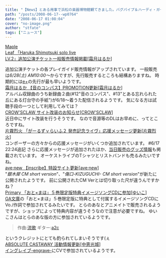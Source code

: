 ```yaml
---
title: "【News】とある用事で浜松の楽器博物館観てきました。バグパイプ＆ハーディ・ガーディﾓｴｽ"
path: "/posts/2008-06-17--wp0764"
date: "2008-06-17 01:08:04"
cover: "no-image.png"
author: "stfate"
tags: ["ニュース"]
---
```


<style type="text/css">
<!--
p {white-space: pre-wrap};
-->
</style>

<a class="topics" href="http://shimotsukin.com/" target="_blank">Maple Leaf 「Haruka Shimotsuki solo live LV.2」追加公演チケット一般販売情報掲載</a><span class="junre">[<a href="http://shimotsukin.com/" target="_blank">霜月はるか</a>]</span>
<div class="news">追加公演チケットの各プレイガイド販売情報がアップされています。
一般販売は<em>6/28(土) AM10:00～</em>からですが、先行販売するところも結構ありますね。
時期的には<a href="http://eplus.jp/sys/T1U14P0010163P0108P002023110P0050001P006010P0030002" target="_blank">e+</a>の先行が最も早いようです。</div>
<a class="topics" href="http://www.team-e.co.jp/sp/compass/" target="_blank">霜月はるか 【音のコンパス】PROMOTION更新</a><span class="junre">[<a href="http://shimotsukin.com/" target="_blank">霜月はるか</a>]</span>
<div class="news">アルバム収録曲のうち新録曲２曲(#12"音のコンパス"、#13"とある忘れられた丘にある灯台守の手紙")が6/18～着うた配信されるようです。
気になる方は試聴手段の一つとして利用してみては？</div>
<a class="topics" href="http://www.crowsclaw.info/" target="_blank">CROW'SCLAW サイト改装のお知らせ</a><span class="junre">[<a href="http://www.crowsclaw.info/" target="_blank">CROW'SCLAW</a>]</span>
<div class="news">近日中にサイト改装を行うそうです。
なので音源等のDLはお早めに、ってところですね。</div>
<a class="topics" href="http://www.chambers.co.jp/rekkalive.html" target="_blank">片霧烈火 「がーるずｖらいふ２ 発売記念ライヴ」応援メッセージ更新</a><span class="junre">[<a href="http://www.rekka.jp/" target="_blank">片霧烈火</a>]</span>
<div class="news">コンポーザーの方々からの応援メッセージがいくつか追加されています。
#6/17 22:24追記
さらに応援メッセージが追加されたほか、<a href="http://www.chambers.co.jp/livegoods.html" target="_blank">当日販売のグッズ情報</a>も掲載されています。
オーケストライブのTシャツとリストバンドも売るみたいですね。</div>
<a class="topics" href="http://www.avenew.jp/inscribe/pre.html" target="_blank">ave;new 【inscribe】特設サイト更新</a><span class="junre">[<a href="http://www.avenew.jp/" target="_blank">ave;new</a>]</span>
<div class="news">"<em>銀木犀 CM short version</em>"、"<em>傷口-KIZUGUCHI- CM short version</em>"が新たに公開されたようです。
前に公開されたCM Verとは切り取った尺が違うんですかね？</div>
<a class="topics" href="http://www.edit.ne.jp/~shira/" target="_blank">Primary 「おと×まほ」５巻限定版特典イメージソングCDに参加</a><span class="junre">[<a href="http://www.edit.ne.jp/~shira/" target="_blank">ゆいこ</a>]</span>
<div class="news"><a href="http://ga.sbcr.jp/novel/" target="_blank">GA文庫</a>の「おと×まほ」５巻限定版に特典として付属するイメージソングCDにVo./作詞で参加されてるみたいです。
とらのあなとアニメイトで販売されるようですが、ショップによって特典内容が違うそうなので注意が必要ですね。
ゆいこさんはとらのあな版の方に参加されているようです。<blockquote>作曲:<a href="http://re-tone.com/" target="_blank">流歌</a> ギター:<a href="http://www.mintjam.net/" target="_blank">a2c</a></blockquote>というクレジットにとても釣られてしまいそうです(ぇ</div>
<a class="topics" href="http://shule-aroon.sakura.ne.jp/" target="_blank">ABSOLUTE CASTAWAY 活動情報更新</a><span class="junre">[<a href="http://shule-aroon.sakura.ne.jp/" target="_blank">中恵光城</a>]</span>
<div class="news"><a href="http://heavenlyblue.info/engrave/" target="_blank">イングレイブ-engrave-</a>にCVで参加されているようです。</div>
